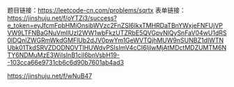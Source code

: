 题目链接：https://leetcode-cn.com/problems/sqrtx
表单链接：https://jinshuju.net/f/oYTZi3/success?e_token=eyJfcmFpbHMiOnsibWVzc2FnZSI6IkxTMHRDaTBnYWxjeFNFUjVPVW9LTFNBaGNuVmllUzl2WW1wbFkzUTZRbE5QVGpvNlQySnFaV04wU1dRS0lDQnlZWGRmWkdGMFlUb2dJV0pwYm1GeWVTQjhMUW9nSUNBZ1dIWTNUbk01TkdSRVZDODNOVTlHUWdvPSIsImV4cCI6IjIwMjAtMDctMDZUMTM6NTY6NDMuMzE3WiIsInB1ciI6bnVsbH19--103cca66e9731cb6c6d90b7601ab4ad3

https://jinshuju.net/f/wNuB47
